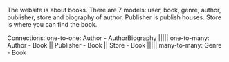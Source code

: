 The website is about books. There are 7 models: user, book, genre, author, publisher, store and biography of author. 
Publisher is publish houses. Store is where you can find the book. 

Connections: 
one-to-one: Author - AuthorBiography ||||| 
one-to-many: Author - Book || Publisher - Book || Store - Book ||||| 
many-to-many: Genre - Book
